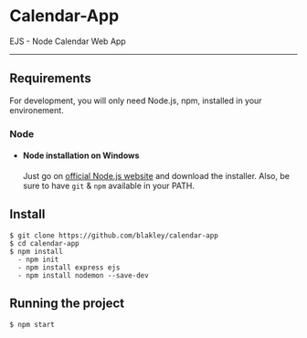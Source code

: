 # Calendar-App

EJS - Node Calendar Web App

---
## Requirements

For development, you will only need Node.js, npm, installed in your environement.

### Node
- #### Node installation on Windows

  Just go on [official Node.js website](https://nodejs.org/) and download the installer.
Also, be sure to have `git` & `npm` available in your PATH.

## Install

    $ git clone https://github.com/blakley/calendar-app
    $ cd calendar-app
    $ npm install
      - npm init
      - npm install express ejs
      - npm install nodemon --save-dev

## Running the project

    $ npm start
